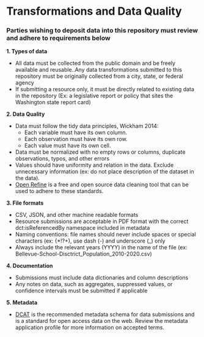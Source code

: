 # Transformations and Data Quality

### Parties wishing to deposit data into this repository must review and adhere to requirements below

**1. Types of data**
  * All data must be collected from the public domain and be freely available and reusable..Any data transformations submitted to this repository must be originally collected from a city, state, or federal agency
  * If submitting a resource only, it must be directly related to existing data in the repository (Ex: a legislative report or policy that sites the Washington state report card)
  
**2. Data Quality**
  * Data must follow the tidy data principles, Wickham 2014: 
    * Each variable must have its own column.
    * Each observation must have its own row.
    * Each value must have its own cell. 
  * Data must be normalized with no empty rows or columns, duplicate observations, typos, and other errors
  * Values should have uniformity and relation in the data. Exclude unnecessary information (ex: do not place description of the dataset in the data).
  * [Open Refine](https://openrefine.org/docs/manual/transforming) is a free and open source data cleaning tool that can be used to adhere to these standards. 

**3. File formats** 
  * CSV, JSON, and other machine readable formats
  * Resource submissions are acceptable in PDF format with the correct dct:isReferencedBy namespace included in metadata
  * Naming conventions: file names should never include spaces or special characters (ex: {*!?+), use dash (-) and underscore (_) only
  * Always include the relevant years (YYYY)  in the name of the file (ex: Bellevue-School-Disctrict_Population_2010-2020.csv)

**4. Documentation**
  * Submissions must include data dictionaries and column descriptions
  * Any notes on data, such as aggregates, suppressed values, or confidence intervals must be submitted if applicable
  
**5. Metadata**
  * [DCAT](https://resources.data.gov/resources/dcat-us/) is the recommended metadata schema for data submissions and is a standard for open access data on the web. Review the  metadata application profile for more information on accepted terms.
